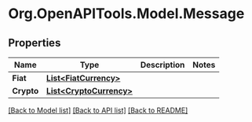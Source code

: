 # Org.OpenAPITools.Model.Message

## Properties

Name | Type | Description | Notes
------------ | ------------- | ------------- | -------------
**Fiat** | [**List&lt;FiatCurrency&gt;**](FiatCurrency.md) |  | 
**Crypto** | [**List&lt;CryptoCurrency&gt;**](CryptoCurrency.md) |  | 

[[Back to Model list]](../README.md#documentation-for-models) [[Back to API list]](../README.md#documentation-for-api-endpoints) [[Back to README]](../README.md)

